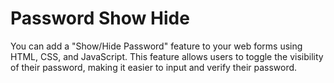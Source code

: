 # Password Show Hide

You can add a "Show/Hide Password" feature to your web forms using HTML, CSS, and JavaScript. 
This feature allows users to toggle the visibility of their password, making it easier to input and verify their password.
